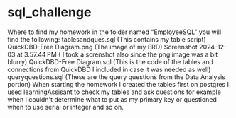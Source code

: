 # sql_challenge
Where to find my homework in the folder named "EmployeeSQL" you will find the following:
tablesandques.sql (This contains my table script)
QuickDBD-Free Diagram.png (The image of my ERD)
Screenshot 2024-12-03 at 3.57.44 PM ( I took a screnshot also since the png image was a bit blurry)
QuickDBD-Free Diagram.sql (This is the code of the tables and connections from QuickDBD I included in case it was needed as well)
queryquestions.sql (These are the query questions from the Data Analysis portion)
When starting the homework I created the tables first on postgres 
I used learningAssisant to check my tables and ask questions for example when I couldn't determine what to put as my primary key or questioned when to use serial or integer and so on. 
